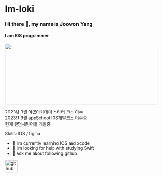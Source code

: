 # Im-loki
### Hi there 👋, my name is Joowon Yang
#### I am IOS programmer
<img src="https://github.com/lm-loki/Im-loki/assets/123723493/a708fe1a-925e-484c-88a0-d8137a1a017e" width= "500" height= "200">

2023년 3월 야곰아카데미 스타터 코스 이수<br/>
2023년 9월 appSchool IOS개발코스 이수중<br/>
현재 랜덤채팅어플 개발중<br/>


Skills: IOS / figma

- 🌱 I’m currently learning IOS and xcode 
- 🤔 I’m looking for help with studying Swift 
- 💬 Ask me about following github


[<img src='https://cdn.jsdelivr.net/npm/simple-icons@3.0.1/icons/github.svg' alt='github' height='40'>](https://github.com/lm-loki)  

